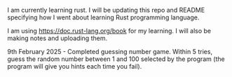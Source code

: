I am currently learning rust. I will be updating this repo and README specifying how I went about learning Rust programming language.

I am using https://doc.rust-lang.org/book for my learning. I will also be making notes and uploading them.

9th February 2025 - Completed guessing number game. Within 5 tries, guess the random number between 1 and 100 selected by the program (the program will give you hints each time you fail).
